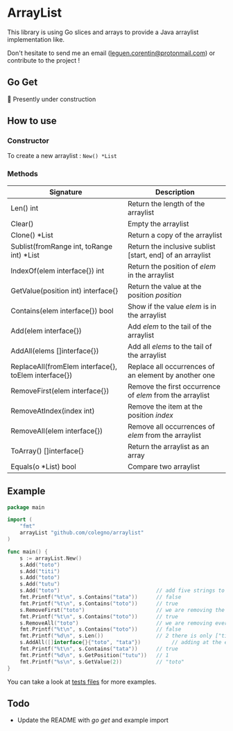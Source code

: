 # ArrayList

This library is using Go slices and arrays to provide a Java arraylist implementation like.

Don't hesitate to send me an email (leguen.corentin@protonmail.com) or contribute to the project !

## Go Get

:construction: Presently under construction

## How to use

### Constructor

To create a new arraylist : `New() *List`

### Methods

| Signature | Description |
|-----------|-------------|
| Len() int | Return the length of the arraylist |
| Clear() | Empty the arraylist |
| Clone() *List | Return a copy of the arraylist |
| Sublist(fromRange int, toRange int) *List | Return the inclusive sublist [start, end] of an arraylist |
| IndexOf(elem interface{}) int | Return the position of _elem_ in the arraylist |
| GetValue(position int) interface{} | Return the value at the position _position_ |
| Contains(elem interface{}) bool | Show if the value _elem_ is in the arraylist |
| Add(elem interface{}) | Add _elem_ to the tail of the arraylist |
| AddAll(elems []interface{}) | Add all _elems_ to the tail of the arraylist |
| ReplaceAll(fromElem interface{}, toElem interface{}) | Replace all occurrences of an element by another one | 
| RemoveFirst(elem interface{}) | Remove the first occurrence of _elem_ from the arraylist |
| RemoveAtIndex(index int) | Remove the item at the position _index_ |
| RemoveAll(elem interface{}) | Remove all occurrences of _elem_ from the arraylist |
| ToArray() []interface{} | Return the arraylist as an array |
| Equals(o *List) bool | Compare two arraylist |

## Example

```go
package main

import (
	"fmt"
	arrayList "github.com/colegno/arraylist"
)

func main() {
	s := arrayList.New()
	s.Add("toto")
	s.Add("titi")
	s.Add("toto")
	s.Add("tutu")
	s.Add("toto")                               // add five strings to the arraylist
	fmt.Printf("%t\n", s.Contains("tata"))      // false
	fmt.Printf("%t\n", s.Contains("toto"))      // true
	s.RemoveFirst("toto")                       // we are removing the first "toto"
	fmt.Printf("%t\n", s.Contains("toto"))      // true
	s.RemoveAll("toto")                         // we are removing every "toto"
	fmt.Printf("%t\n", s.Contains("toto"))      // false
	fmt.Printf("%d\n", s.Len())                 // 2 there is only ["titi", "tutu"] in the arraylist
	s.AddAll([]interface{}{"toto", "tata"})          // adding at the end of the arraylist
	fmt.Printf("%t\n", s.Contains("tata"))      // true
	fmt.Printf("%d\n", s.GetPosition("tutu"))   // 1
	fmt.Printf("%s\n", s.GetValue(2))           // "toto"
}
```

You can take a look at [tests files](ilist_test.go) for more examples.

## Todo

- Update the README with *go get* and example import